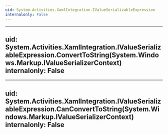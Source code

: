 ```yaml
---
uid: System.Activities.XamlIntegration.IValueSerializableExpression
internalonly: False
---
```


---
uid: System.Activities.XamlIntegration.IValueSerializableExpression.ConvertToString(System.Windows.Markup.IValueSerializerContext)
internalonly: False
---

---
uid: System.Activities.XamlIntegration.IValueSerializableExpression.CanConvertToString(System.Windows.Markup.IValueSerializerContext)
internalonly: False
---
